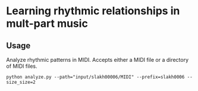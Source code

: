 # Learning rhythmic relationships in mult-part music

## Usage

Analyze rhythmic patterns in MIDI. Accepts either a MIDI file or a directory of MIDI files.

    python analyze.py --path="input/slakh00006/MIDI" --prefix=slakh0006 --size_size=2
